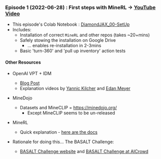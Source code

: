 ### Episode 1 (2022-06-28) : First steps with MineRL &rarr; [YouTube Video](https://youtu.be/8yIrWcyWGek)

* This episode's Colab Notebook : [DiamondJAX_00-SetUp](https://colab.research.google.com/drive/1rJ3lGy-bG7kJRe_wYBWg7fjSaD9oOMDw?usp=sharing)
* Includes:
  + Installation of correct `MineRL` and other repos (takes ~20+mins)
  + Safely stowing the installation on Google Drive
    - ... enables re-installation in 2-3mins
  + Basic 'turn-360' and 'pull up inventory' action tests


#### Other Resources

* OpenAI VPT + IDM
  * [Blog Post](https://openai.com/blog/vpt/)
  * Explanation videos by [Yannic Kilcher](https://www.youtube.com/watch?v=oz5yZc9ULAc) and [Edan Meyer](https://www.youtube.com/watch?v=ODat7kfZ-5k)
  
* MineDojo
  * Datasets and MineCLIP = https://minedojo.org/
    + Except MineCLIP seems to be un-released
  
* MineRL
  * Quick explanation - [here are the docs](https://minerl.readthedocs.io/en/v1.0.0/tutorials/index.html)

* Rationale for doing this... The BASALT Challenge:
  * [BASALT Challenge website](https://minerl.io/basalt/) and [BASALT Challenge at AICrowd](https://www.aicrowd.com/challenges/neurips-2022-minerl-basalt-competition)
  
